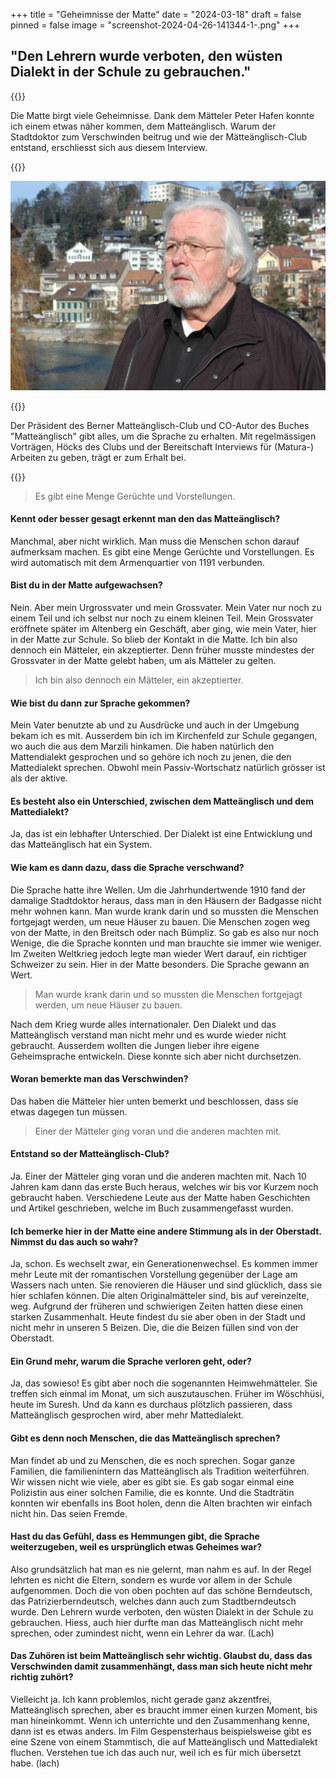 +++
title = "Geheimnisse der Matte"
date = "2024-03-18"
draft = false
pinned = false
image = "screenshot-2024-04-26-141344-1-.png"
+++
## "Den Lehrern wurde verboten, den wüsten Dialekt in der Schule zu gebrauchen."

{{<lead>}}

Die Matte birgt viele Geheimnisse. Dank dem Mätteler Peter Hafen konnte ich einem etwas näher kommen, dem Matteänglisch. Warum der Stadtdoktor zum Verschwinden beitrug und wie der Mätteänglisch-Club entstand, erschliesst sich aus diesem Interview. 

{{</lead>}}

![Der Mätteler Peter Hafen vor dem Aarenbogen, der die Matte umgibt.](foto-peter-hafen-verkleinert.jpg)

{{<box>}}

Der Präsident des Berner Matteänglisch-Club und CO-Autor des Buches "Matteänglisch" gibt alles, um die Sprache zu erhalten. Mit regelmässigen Vorträgen, Höcks des Clubs und der Bereitschaft Interviews für (Matura-) Arbeiten zu geben, trägt er zum Erhalt bei.

{{</box>}}

> Es gibt eine Menge Gerüchte und Vorstellungen.

#### **Kennt oder besser gesagt erkennt man den das Matteänglisch?**

Manchmal, aber nicht wirklich. Man muss die Menschen schon darauf aufmerksam machen. Es gibt eine Menge Gerüchte und Vorstellungen. Es wird automatisch mit dem Armenquartier von 1191 verbunden. 

#### **Bist du in der Matte aufgewachsen?**

Nein. Aber mein Urgrossvater und mein Grossvater. Mein Vater nur noch zu einem Teil und ich selbst nur noch zu einem kleinen Teil. Mein Grossvater eröffnete später im Altenberg ein Geschäft, aber ging, wie mein Vater, hier in der Matte zur Schule. So blieb der Kontakt in die Matte. 
Ich bin also dennoch ein Mätteler, ein akzeptierter. Denn früher musste mindestes der Grossvater in der Matte gelebt haben, um als Mätteler zu gelten.

> Ich bin also dennoch ein Mätteler, ein akzeptierter.

#### **Wie bist du dann zur Sprache gekommen?**

Mein Vater benutzte ab und zu Ausdrücke und auch in der Umgebung bekam ich es mit. Ausserdem bin ich im Kirchenfeld zur Schule gegangen, wo auch die aus dem Marzili hinkamen. Die haben natürlich den Mattendialekt gesprochen und so gehöre ich noch zu jenen, die den Mattedialekt sprechen. Obwohl mein Passiv-Wortschatz natürlich grösser ist als der aktive. 

#### **Es besteht also ein Unterschied, zwischen dem Matteänglisch und dem Mattedialekt?**

Ja, das ist ein lebhafter Unterschied. Der Dialekt ist eine Entwicklung und das Matteänglisch hat ein System. 

#### **Wie kam es dann dazu, dass die Sprache verschwand?**

Die Sprache hatte ihre Wellen. Um die Jahrhundertwende 1910 fand der damalige Stadtdoktor heraus, dass man in den Häusern der Badgasse nicht mehr wohnen kann. Man wurde krank darin und so mussten die Menschen fortgejagt werden, um neue Häuser zu bauen. Die Menschen zogen weg von der Matte, in den Breitsch oder nach Bümpliz. So gab es also nur noch Wenige, die die Sprache konnten und man brauchte sie immer wie weniger. 
Im Zweiten Weltkrieg jedoch legte man wieder Wert darauf, ein richtiger Schweizer zu sein. Hier in der Matte besonders. Die Sprache gewann an Wert.

> Man wurde krank darin und so mussten die Menschen fortgejagt werden, um neue Häuser zu bauen. 

Nach dem Krieg wurde alles internationaler. Den Dialekt und das Matteänglisch verstand man nicht mehr und es wurde wieder nicht gebraucht. Ausserdem wollten die Jungen lieber ihre eigene Geheimsprache entwickeln. Diese konnte sich aber nicht durchsetzen. 

#### **Woran bemerkte man das Verschwinden?**

Das haben die Mätteler hier unten bemerkt und beschlossen, dass sie etwas dagegen tun müssen. 

> Einer der Mätteler ging voran und die anderen machten mit.

#### **Entstand so der Matteänglisch-Club?**

Ja. Einer der Mätteler ging voran und die anderen machten mit. Nach 10 Jahren kam dann das erste Buch heraus, welches wir bis vor Kurzem noch gebraucht haben. Verschiedene Leute aus der Matte haben Geschichten und Artikel geschrieben, welche im Buch zusammengefasst wurden. 

#### **Ich bemerke hier in der Matte eine andere Stimmung als in der Oberstadt. Nimmst du das auch so wahr?**

Ja, schon. Es wechselt zwar, ein Generationenwechsel. Es kommen immer mehr Leute mit der romantischen Vorstellung gegenüber der Lage am Wassers nach unten. Sie renovieren die Häuser und sind glücklich, dass sie hier schlafen können. 
Die alten Originalmätteler sind, bis auf vereinzelte, weg. Aufgrund der früheren und schwierigen Zeiten hatten diese einen starken Zusammenhalt. Heute findest du sie aber oben in der Stadt und nicht mehr in unseren 5 Beizen. Die, die die Beizen füllen sind von der Oberstadt.

#### **Ein Grund mehr, warum die Sprache verloren geht, oder?**

Ja, das sowieso! Es gibt aber noch die sogenannten Heimwehmätteler. Sie treffen sich einmal im Monat, um sich auszutauschen. Früher im Wöschhüsi, heute im Suresh. Und da kann es durchaus plötzlich passieren, dass Matteänglisch gesprochen wird, aber mehr Mattedialekt.

#### **Gibt es denn noch Menschen, die das Matteänglisch sprechen?**

Man findet ab und zu Menschen, die es noch sprechen. Sogar ganze Familien, die familienintern das Matteänglisch als Tradition weiterführen. Wir wissen nicht wie viele, aber es gibt sie. Es gab sogar einmal eine Polizistin aus einer solchen Familie, die es konnte. Und die Stadträtin konnten wir ebenfalls ins Boot holen, denn die Alten brachten wir einfach nicht hin. Das seien Fremde. 

#### **Hast du das Gefühl, dass es Hemmungen gibt, die Sprache weiterzugeben, weil es ursprünglich etwas Geheimes war?**

Also grundsätzlich hat man es nie gelernt, man nahm es auf. In der Regel lehrten es nicht die Eltern, sondern es wurde vor allem in der Schule aufgenommen. Doch die von oben pochten auf das schöne Berndeutsch, das Patrizierberndeutsch, welches dann auch zum Stadtberndeutsch wurde. Den Lehrern wurde verboten, den wüsten Dialekt in der Schule zu gebrauchen. Hiess, auch hier durfte man das Matteänglisch nicht mehr sprechen, oder zumindest nicht, wenn ein Lehrer da war. (Lach)

#### **Das Zuhören ist beim Matteänglisch sehr wichtig. Glaubst du, dass das Verschwinden damit zusammenhängt, dass man sich heute nicht mehr richtig zuhört?**

Vielleicht ja. Ich kann problemlos, nicht gerade ganz akzentfrei, Matteänglisch sprechen, aber es braucht immer einen kurzen Moment, bis man hineinkommt. Wenn ich unterrichte und den Zusammenhang kenne, dann ist es etwas anders. Im Film Gespensterhaus beispielsweise gibt es eine Szene von einem Stammtisch, die auf Matteänglisch und Mattedialekt fluchen. Verstehen tue ich das auch nur, weil ich es für mich übersetzt habe. (lach)